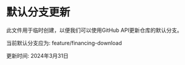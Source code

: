 # 默认分支更新

此文件用于临时创建，以便我们可以使用GitHub API更新仓库的默认分支。

当前默认分支应为: feature/financing-download

更新时间: 2024年3月31日